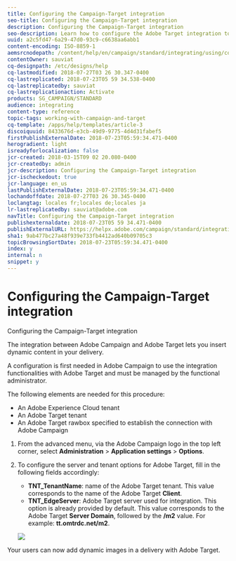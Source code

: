 ```yaml
---
title: Configuring the Campaign-Target integration
seo-title: Configuring the Campaign-Target integration
description: Configuring the Campaign-Target integration
seo-description: Learn how to configure the Adobe Target integration to start using dynamic content in Adobe Campaign.
uuid: a2c5fd47-6a29-47d0-93c9-c6638aa6abb1
content-encoding: ISO-8859-1
aemsrcnodepath: /content/help/en/campaign/standard/integrating/using/configuring-the-campaign-target-integration
contentOwner: sauviat
cq-designpath: /etc/designs/help
cq-lastmodified: 2018-07-27T03 26 30.347-0400
cq-lastreplicated: 2018-07-23T05 59 34.538-0400
cq-lastreplicatedby: sauviat
cq-lastreplicationaction: Activate
products: SG_CAMPAIGN/STANDARD
audience: integrating
content-type: reference
topic-tags: working-with-campaign-and-target
cq-template: /apps/help/templates/article-3
discoiquuid: 8433676d-e3cb-49d9-9775-4d4d31fabef5
firstPublishExternalDate: 2018-07-23T05:59:34.471-0400
herogradient: light
isreadyforlocalization: false
jcr-created: 2018-03-15T09 02 20.080-0400
jcr-createdby: admin
jcr-description: Configuring the Campaign-Target integration
jcr-ischeckedout: true
jcr-language: en_us
lastPublishExternalDate: 2018-07-23T05:59:34.471-0400
lochandoffdate: 2018-07-27T03 26 30.345-0400
loclangtag: locales fr;locales de;locales ja
lr-lastreplicatedby: sauviat@adobe.com
navTitle: Configuring the Campaign-Target integration
publishexternaldate: 2018-07-23T05 59 34.471-0400
publishExternalURL: https://helpx.adobe.com/campaign/standard/integrating/using/configuring-the-campaign-target-integration.html
sha1: 9ab477bc27a48f939e733fb4412ad640b09705c3
topicBrowsingSortDate: 2018-07-23T05:59:34.471-0400
index: y
internal: n
snippet: y
---
```


# Configuring the Campaign-Target integration

Configuring the Campaign-Target integration

The integration between Adobe Campaign and Adobe Target lets you insert dynamic content in your delivery.

A configuration is first needed in Adobe Campaign to use the integration functionalities with Adobe Target and must be managed by the functional administrator.

The following elements are needed for this procedure:

* An Adobe Experience Cloud tenant
* An Adobe Target tenant
* An Adobe Target rawbox specified to establish the connection with Adobe Campaign

1. From the advanced menu, via the Adobe Campaign logo in the top left corner, select **Administration** > **Application settings** > **Options**.
1. To configure the server and tenant options for Adobe Target, fill in the following fields accordingly:

    * **TNT_TenantName**: name of the Adobe Target tenant. This value corresponds to the name of the Adobe Target **Client**.
    * **TNT_EdgeServer**: Adobe Target server used for integration. This option is already provided by default. This value corresponds to the Adobe Target **Server Domain**, followed by the **/m2** value. For example: **tt.omtrdc.net/m2**.

   ![](assets/tar_options.png)

Your users can now add dynamic images in a delivery with Adobe Target.
